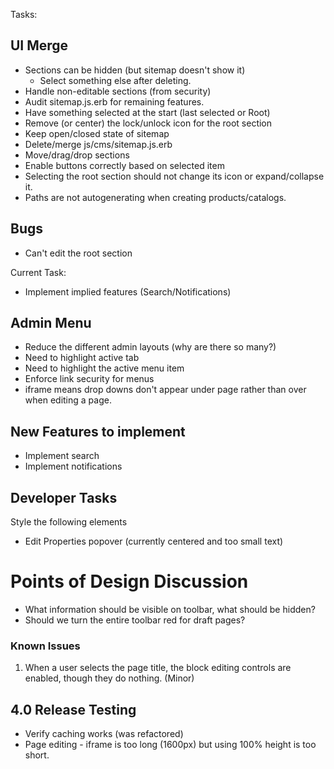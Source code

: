 Tasks:

## UI Merge

* Sections can be hidden (but sitemap doesn't show it)
    * Select something else after deleting.
* Handle non-editable sections (from security)
* Audit sitemap.js.erb for remaining features.
* Have something selected at the start (last selected or Root)
* Remove (or center) the lock/unlock icon for the root section
* Keep open/closed state of sitemap
* Delete/merge js/cms/sitemap.js.erb
* Move/drag/drop sections
* Enable buttons correctly based on selected item
* Selecting the root section should not change its icon or expand/collapse it.
* Paths are not autogenerating when creating products/catalogs.

##


## Bugs

- Can't edit the root section

Current Task:

* Implement implied features (Search/Notifications)

## Admin Menu
* Reduce the different admin layouts (why are there so many?)
* Need to highlight active tab
* Need to highlight the active menu item
* Enforce link security for menus
* iframe means drop downs don't appear under page rather than over when editing a page.

## New Features to implement

* Implement search
* Implement notifications

## Developer Tasks

Style the following elements

* Edit Properties popover (currently centered and too small text)

# Points of Design Discussion

* What information should be visible on toolbar, what should be hidden?
* Should we turn the entire toolbar red for draft pages?

### Known Issues

1. When a user selects the page title, the block editing controls are enabled, though they do nothing. (Minor)

## 4.0 Release Testing

* Verify caching works (was refactored)
* Page editing - iframe is too long (1600px) but using 100% height is too short.

